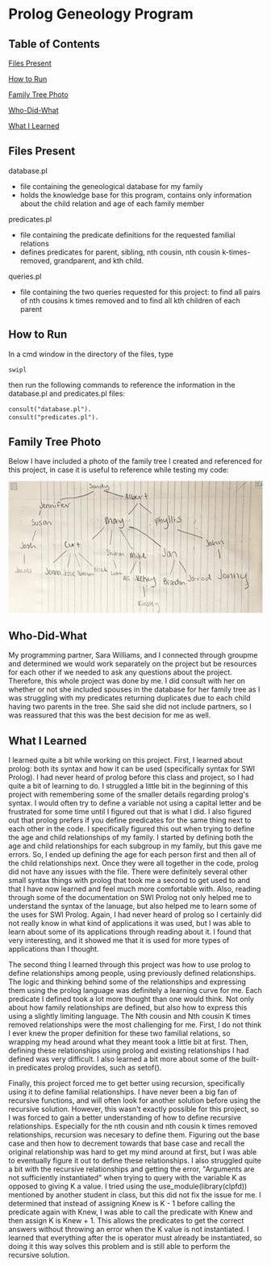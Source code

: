 # Prolog Geneology Program

## Table of Contents

[Files Present](#files-present)

[How to Run](#how-to-run)

[Family Tree Photo](#family-tree-photo)

[Who-Did-What](#who-did-what)

[What I Learned](#what-i-learned)

## Files Present

database.pl 
- file containing the geneological database for my family
- holds the knowledge base for this program, contains only information about the child relation and age of each family member

predicates.pl 
- file containing the predicate definitions for the requested familial relations
- defines predicates for parent, sibling, nth cousin, nth cousin k-times-removed, grandparent, and kth child.

queries.pl
- file containing the two queries requested for this project: to find all pairs of nth cousins k times removed and to find all kth children of each parent

## How to Run

In a cmd window in the directory of the files, type

```
swipl
```

then run the following commands to reference the information in the database.pl and predicates.pl files:

```
consult("database.pl").
consult("predicates.pl").
```

## Family Tree Photo

Below I have included a photo of the family tree I created and referenced for this project, in case it is useful to reference while testing my code:

![My family tree](familyTreePhoto.png)

## Who-Did-What

My programming partner, Sara Williams, and I connected through groupme and determined we would work separately on the project but be resources for each other if we needed to ask any questions about the project. Therefore, this whole project was done by me. I did consult with her on whether or not she included spouses in the database for her family tree as I was struggling with my predicates returning duplicates due to each child having two parents in the tree. She said she did not include partners, so I was reassured that this was the best decision for me as well.

## What I Learned

I learned quite a bit while working on this project. First, I learned about prolog: both its syntax and how it can be used (specifically syntax for SWI Prolog). I had never heard of prolog before this class and project, so I had quite a bit of learning to do. I struggled a little bit in the beginning of this project with remembering some of the smaller details regarding prolog's syntax. I would often try to define a variable not using a capital letter and be frustrated for some time until I figured out that is what I did. I also figured out that prolog prefers if you define predicates for the same thing next to each other in the code. I specifically figured this out when trying to define the age and child relationships of my family. I started by defining both the age and child relationships for each subgroup in my family, but this gave me errors. So, I ended up defining the age for each person first and then all of the child relationships next. Once they were all together in the code, prolog did not have any issues with the file. There were definitely several other small syntax things with prolog that took me a second to get used to and that I have now learned and feel much more comfortable with. Also, reading through some of the documentation on SWI Prolog not only helped me to understand the syntax of the lanuage, but also helped me to learn some of the uses for SWI Prolog. Again, I had never heard of prolog so I certainly did not really know in what kind of applications it was used, but I was able to learn about some of its applications through reading about it. I found that very interesting, and it showed me that it is used for more types of applications than I thought.

The second thing I learned through this project was how to use prolog to define relationships among people, using previously defined relationships. The logic and thinking behind some of the relationships and expressing them using the prolog language was definitely a learning curve for me. Each predicate I defined took a lot more thought than one would think. Not only about how family relationships are defined, but also how to express this using a slightly limiting language. The Nth cousin and Nth cousin K times removed relationships were the most challenging for me. First, I do not think I ever knew the proper definition for these two familial relations, so wrapping my head around what they meant took a little bit at first. Then, defining these relationships using prolog and existing relationships I had defined was very difficult. I also learned a bit more about some of the built-in predicates prolog provides, such as setof().

Finally, this project forced me to get better using recursion, specifically using it to define familial relationships. I have never been a big fan of recursive functions, and will often look for another solution before using the recursive solution. However, this wasn't exactly possible for this project, so I was forced to gain a better understanding of how to define recursive relationships. Especially for the nth cousin and nth cousin k times removed relationships, recursion was necesary to define them. Figuring out the base case and then how to decrement towards that base case and recall the original relationship was hard to get my mind around at first, but I was able to eventually figure it out to define these relationships. I also struggled quite a bit with the recursive relationships and getting the error, "Arguments are not sufficiently instantiated" when trying to query with the variable K as opposed to giving K a value. I tried using the use_module(library(clpfd)) mentioned by another student in class, but this did not fix the issue for me. I determined that instead of assigning Knew is K - 1 before calling the predicate again with Knew, I was able to call the predicate with Knew and then assign K is Knew + 1. This allows the predicates to get the correct answers without throwing an error when the K value is not instantiated. I learned that everything after the is operator must already be instantiated, so doing it this way solves this problem and is still able to perform the recursive solution.